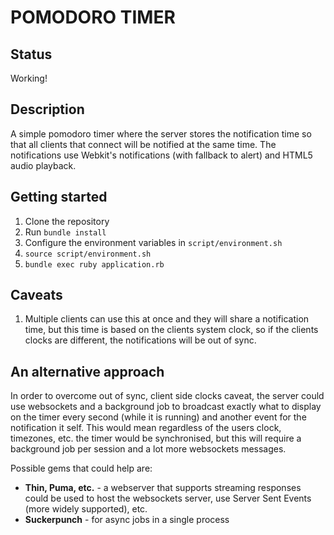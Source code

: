 POMODORO TIMER
==============

Status
------

Working!


Description
-----------

A simple pomodoro timer where the server stores the notification time so that
all clients that connect will be notified at the same time.
The notifications use Webkit's notifications (with fallback to alert) and HTML5
audio playback.


Getting started
---------------

1. Clone the repository
2. Run `bundle install`
3. Configure the environment variables in `script/environment.sh`
4. `source script/environment.sh`
5. `bundle exec ruby application.rb`


Caveats
-------

1. Multiple clients can use this at once and they will share a notification
   time, but this time is based on the clients system clock, so if the clients
   clocks are different, the notifications will be out of sync.


An alternative approach
-----------------------

In order to overcome out of sync, client side clocks caveat, the server could
use websockets and a background job to broadcast exactly what to display on the
timer every second (while it is running) and another event for the notification
it self. This would mean regardless of the users clock, timezones, etc. the
timer would be synchronised, but this will require a background job per session
and a lot more websockets messages.

Possible gems that could help are:
* **Thin, Puma, etc.** - a webserver that supports streaming responses could be
  used to host the websockets server, use Server Sent Events (more widely
  supported), etc.
* **Suckerpunch** - for async jobs in a single process
